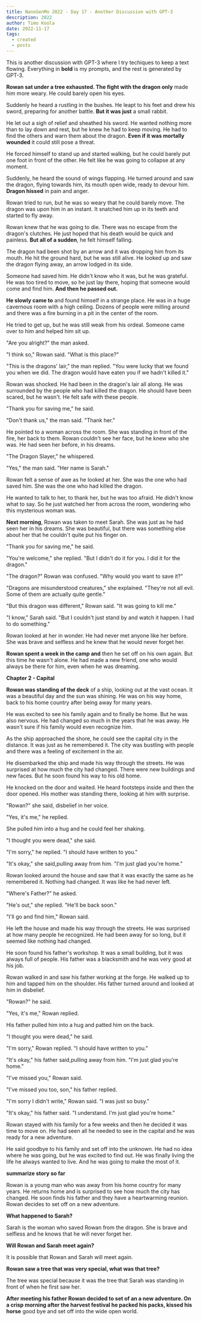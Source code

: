 ```yaml
---
title: NanoGenMo 2022 - Day 17 - Another Discussion with GPT-3
description: 2022
author: Timo Koola
date: 2022-11-17
tags:
  - created
  - posts
---
```


This is another discussion with GPT-3 where I try techiques to keep a text flowing. Everything in **bold** is my prompts, and the rest is generated by GPT-3.

**Rowan sat under a tree exhausted. The fight with the dragon only** made him more weary. He could barely open his eyes.

Suddenly he heard a rustling in the bushes. He leapt to his feet and drew his sword, preparing for another battle. **But it was just** a small rabbit.

He let out a sigh of relief and sheathed his sword. He wanted nothing more than to lay down and rest, but he knew he had to keep moving. He had to find the others and warn them about the dragon. **Even if it was mortally wounded** it could still pose a threat.

He forced himself to stand up and started walking, but he could barely put one foot in front of the other. He felt like he was going to collapse at any moment.

Suddenly, he heard the sound of wings flapping. He turned around and saw the dragon, flying towards him, its mouth open wide, ready to devour him. **Dragon hissed** in pain and anger.

Rowan tried to run, but he was so weary that he could barely move. The dragon was upon him in an instant. It snatched him up in its teeth and started to fly away.

Rowan knew that he was going to die. There was no escape from the dragon's clutches. He just hoped that his death would be quick and painless. **But all of a sudden**, he felt himself falling.

The dragon had been shot by an arrow and it was dropping him from its mouth. He hit the ground hard, but he was still alive. He looked up and saw the dragon flying away, an arrow lodged in its side.

Someone had saved him. He didn't know who it was, but he was grateful. He was too tired to move, so he just lay there, hoping that someone would come and find him. **And then he passed out.**

**He slowly came to** and found himself in a strange place. He was in a huge cavernous room with a high ceiling. Dozens of people were milling around and there was a fire burning in a pit in the center of the room.

He tried to get up, but he was still weak from his ordeal. Someone came over to him and helped him sit up.

"Are you alright?" the man asked.

"I think so," Rowan said. "What is this place?"

"This is the dragons' lair," the man replied. "You were lucky that we found you when we did. The dragon would have eaten you if we hadn't killed it."

Rowan was shocked. He had been in the dragon's lair all along. He was surrounded by the people who had killed the dragon. He should have been scared, but he wasn't. He felt safe with these people.

"Thank you for saving me," he said.

"Don't thank us," the man said. "Thank her."

He pointed to a woman across the room. She was standing in front of the fire, her back to them. Rowan couldn't see her face, but he knew who she was. He had seen her before, in his dreams.

"The Dragon Slayer," he whispered.

"Yes," the man said. "Her name is Sarah."

Rowan felt a sense of awe as he looked at her. She was the one who had saved him. She was the one who had killed the dragon.

He wanted to talk to her, to thank her, but he was too afraid. He didn't know what to say. So he just watched her from across the room, wondering who this mysterious woman was.

**Next morning**, Rowan was taken to meet Sarah. She was just as he had seen her in his dreams. She was beautiful, but there was something else about her that he couldn't quite put his finger on.

"Thank you for saving me," he said.

"You're welcome," she replied. "But I didn't do it for you. I did it for the dragon."

"The dragon?" Rowan was confused. "Why would you want to save it?"

"Dragons are misunderstood creatures," she explained. "They're not all evil. Some of them are actually quite gentle."

"But this dragon was different," Rowan said. "It was going to kill me."

"I know," Sarah said. "But I couldn't just stand by and watch it happen. I had to do something."

Rowan looked at her in wonder. He had never met anyone like her before. She was brave and selfless and he knew that he would never forget her.

**Rowan spent a week in the camp and** then he set off on his own again. But this time he wasn't alone. He had made a new friend, one who would always be there for him, even when he was dreaming.

**Chapter 2 - Capital**

**Rowan was standing of the deck**
of a ship, looking out at the vast ocean. It was a beautiful day and the sun was shining. He was on his way home, back to his home country after being away for many years.

He was excited to see his family again and to finally be home. But he was also nervous. He had changed so much in the years that he was away. He wasn't sure if his family would even recognize him.

As the ship approached the shore, he could see the capital city in the distance. It was just as he remembered it. The city was bustling with people and there was a feeling of excitement in the air.

He disembarked the ship and made his way through the streets. He was surprised at how much the city had changed. There were new buildings and new faces. But he soon found his way to his old home.

He knocked on the door and waited. He heard footsteps inside and then the door opened. His mother was standing there, looking at him with surprise.

"Rowan?" she said, disbelief in her voice.

"Yes, it's me," he replied.

She pulled him into a hug and he could feel her shaking.

"I thought you were dead," she said.

"I'm sorry," he replied. "I should have written to you."

"It's okay," she said,pulling away from him. "I'm just glad you're home."

Rowan looked around the house and saw that it was exactly the same as he remembered it. Nothing had changed. It was like he had never left.

"Where's Father?" he asked.

"He's out," she replied. "He'll be back soon."

"I'll go and find him," Rowan said.

He left the house and made his way through the streets. He was surprised at how many people he recognized. He had been away for so long, but it seemed like nothing had changed.

He soon found his father's workshop. It was a small building, but it was always full of people. His father was a blacksmith and he was very good at his job.

Rowan walked in and saw his father working at the forge. He walked up to him and tapped him on the shoulder. His father turned around and looked at him in disbelief.

"Rowan?" he said.

"Yes, it's me," Rowan replied.

His father pulled him into a hug and patted him on the back.

"I thought you were dead," he said.

"I'm sorry," Rowan replied. "I should have written to you."

"It's okay," his father said,pulling away from him. "I'm just glad you're home."

"I've missed you," Rowan said.

"I've missed you too, son," his father replied.

"I'm sorry I didn't write," Rowan said. "I was just so busy."

"It's okay," his father said. "I understand. I'm just glad you're home."

Rowan stayed with his family for a few weeks and then he decided it was time to move on. He had seen all he needed to see in the capital and he was ready for a new adventure.

He said goodbye to his family and set off into the unknown. He had no idea where he was going, but he was excited to find out. He was finally living the life he always wanted to live. And he was going to make the most of it.

**summarize story so far**

Rowan is a young man who was away from his home country for many years. He returns home and is surprised to see how much the city has changed. He soon finds his father and they have a heartwarming reunion. Rowan decides to set off on a new adventure.

**What happened to Sarah?**

Sarah is the woman who saved Rowan from the dragon. She is brave and selfless and he knows that he will never forget her.

**Will Rowan and Sarah meet again?**

It is possible that Rowan and Sarah will meet again.

**Rowan saw a tree that was very special, what was that tree?**

The tree was special because it was the tree that Sarah was standing in front of when he first saw her.

**After meeting his father Rowan decided to set of an a new adventure. On a crisp morning after the harvest festival he packed his packs, kissed his horse** good bye and set off into the wide open world.

